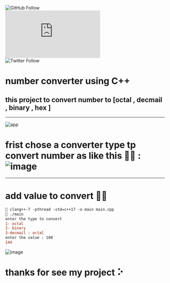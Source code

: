 ![GitHub Follow](https://img.shields.io/github/followers/Mo7ammedSharaki?color=blue&label=follow%20me&style=social)   
[![Run on Repl.it](https://repl.it/badge/github/plibither8/2048.cpp)](https://replit.com/@Mo7ammedSharaki/convert-numbers-1#octal.cpp)    
![Twitter Follow](https://img.shields.io/twitter/follow/Mo7ammedSharaki?color=blue&label=Follow%20me&logo=twitter&logoColor=blue&style=for-the-badge)
# number converter using C++
## this project to convert number to [octal , decmail , binary , hex ]
------------------------------------------------------------------------------------------------
![app](https://user-images.githubusercontent.com/67878024/120396827-e8bd2d00-c33f-11eb-8a2d-00039b4ca2a7.gif)
# frist chose a converter type tp convert number as like this 🐱‍💻 : ![image](https://user-images.githubusercontent.com/67878024/120397192-83b60700-c340-11eb-8c9b-9149ea647494.png)
------------------------------------------------------------------------------------------------
# add value to convert 👨‍💻
```diff
 clang++-7 -pthread -std=c++17 -o main main.cpp
 ./main
enter the type to convert
1- octal
2- binary
3-decmail : octal
enter the value : 100
144
```
![image](https://user-images.githubusercontent.com/67878024/120397271-ac3e0100-c340-11eb-9553-bdb551ecf088.png)
# thanks for see my project ⠕
